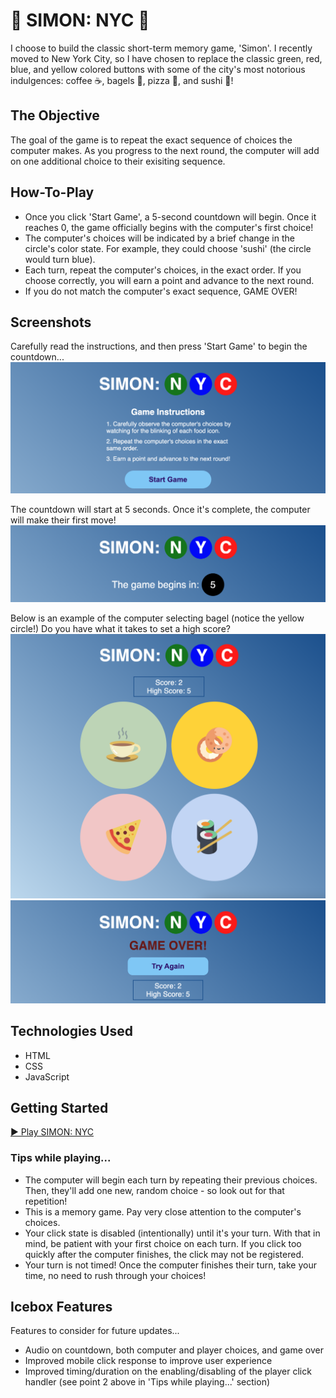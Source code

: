 # 🗽 SIMON: NYC 🗽 
I choose to build the classic short-term memory game, 'Simon'. I recently moved to New York City, so I have chosen to replace the classic green, red, blue, and yellow colored buttons with some of the city's most notorious indulgences: coffee ☕️, bagels 🥯, pizza 🍕, and sushi 🍣!

## The Objective
The goal of the game is to repeat the exact sequence of choices the computer makes. As you progress to the next round, the computer will add on one additional choice to their exisiting sequence.

## How-To-Play
- Once you click 'Start Game', a 5-second countdown will begin. Once it reaches 0, the game officially begins with the computer's first choice!
- The computer's choices will be indicated by a brief change in the circle's color state. For example, they could choose 'sushi' (the circle would turn blue).
- Each turn, repeat the computer's choices, in the exact order. If you choose correctly, you will earn a point and advance to the next round.
- If you do not match the computer's exact sequence, GAME OVER!

## Screenshots
Carefully read the instructions, and then press 'Start Game' to begin the countdown...
![game instructions and start game button](docs/images/instructions-and-game-start.png)

The countdown will start at 5 seconds. Once it's complete, the computer will make their first move!
![countdown timer](docs/images/countdown.png)

Below is an example of the computer selecting bagel (notice the yellow circle!) Do you have what it takes to set a high score?
![gameboard with yellow selected for choice: 'bagel'](docs/images/gameboard-with-active-state.png)
![game over and try again prompt](docs/images/game-over-and-try-again.png)

## Technologies Used
- HTML
- CSS
- JavaScript

## Getting Started
<a href="https://zachkurfirst.github.io/project-1-simon-nyc/" target="no_blank"> ▶️ Play SIMON: NYC</a>

### Tips while playing...
- The computer will begin each turn by repeating their previous choices. Then, they'll add one new, random choice - so look out for that repetition!
- This is a memory game. Pay very close attention to the computer's choices.
- Your click state is disabled (intentionally) until it's your turn. With that in mind, be patient with your first choice on each turn. If you click too quickly after the computer finishes, the click may not be registered.
- Your turn is not timed! Once the computer finishes their turn, take your time, no need to rush through your choices!

## Icebox Features
Features to consider for future updates...
- Audio on countdown, both computer and player choices, and game over
- Improved mobile click response to improve user experience
- Improved timing/duration on the enabling/disabling of the player click handler (see point 2 above in 'Tips while playing...' section)
